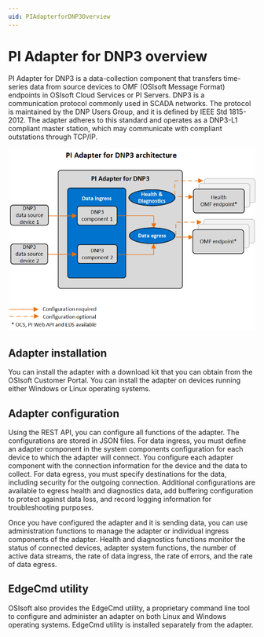 ```yaml
---
uid: PIAdapterforDNP3Overview
---
```


# PI Adapter for DNP3 overview

PI Adapter for DNP3 is a data-collection component that transfers time-series data from source devices to OMF (OSIsoft Message Format) endpoints in OSIsoft Cloud Services or PI Servers. DNP3 is a communication protocol commonly used in SCADA networks. The protocol is maintained by the DNP Users Group, and it is defined by IEEE Std 1815-2012. The adapter adheres to this standard and operates as a DNP3-L1 compliant master station, which may communicate with compliant outstations through TCP/IP.

![PI Adapter for DNP3 architecture](images/PI_Adapter_for_DNP3_architecture_diagram.png)

## Adapter installation

You can install the adapter with a download kit that you can obtain from the OSIsoft Customer Portal. You can install the adapter on devices running either Windows or Linux operating systems.

## Adapter configuration

Using the REST API, you can configure all functions of the adapter. The configurations are stored in JSON files. For data ingress, you must define an adapter component in the system components configuration for each device to which the adapter will connect. You configure each adapter component with the connection information for the device and the data to collect. For data egress, you must specify destinations for the data, including security for the outgoing connection. Additional configurations are available to egress health and diagnostics data, add buffering configuration to protect against data loss, and record logging information for troubleshooting purposes.

Once you have configured the adapter and it is sending data, you can use administration functions to manage the adapter or individual ingress components of the adapter. Health and diagnostics functions monitor the status of connected devices, adapter system functions, the number of active data streams, the rate of data ingress, the rate of errors, and the rate of data egress.

## EdgeCmd utility

OSIsoft also provides the EdgeCmd utility, a proprietary command line tool to configure and administer an adapter on both Linux and Windows operating systems. EdgeCmd utility is installed separately from the adapter.
